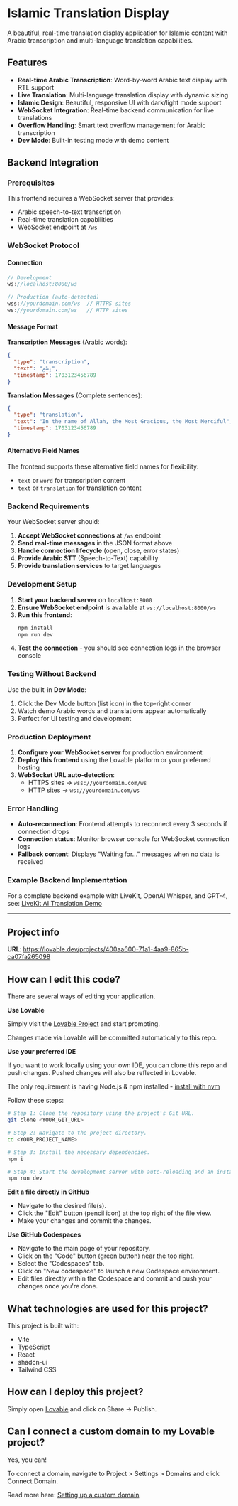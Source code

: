 # Islamic Translation Display

A beautiful, real-time translation display application for Islamic content with Arabic transcription and multi-language translation capabilities.

## Features

- **Real-time Arabic Transcription**: Word-by-word Arabic text display with RTL support
- **Live Translation**: Multi-language translation display with dynamic sizing
- **Islamic Design**: Beautiful, responsive UI with dark/light mode support
- **WebSocket Integration**: Real-time backend communication for live translations
- **Overflow Handling**: Smart text overflow management for Arabic transcription
- **Dev Mode**: Built-in testing mode with demo content

## Backend Integration

### Prerequisites

This frontend requires a WebSocket server that provides:
- Arabic speech-to-text transcription
- Real-time translation capabilities
- WebSocket endpoint at `/ws`

### WebSocket Protocol

#### Connection
```javascript
// Development
ws://localhost:8000/ws

// Production (auto-detected)
wss://yourdomain.com/ws  // HTTPS sites
ws://yourdomain.com/ws   // HTTP sites
```

#### Message Format

**Transcription Messages** (Arabic words):
```json
{
  "type": "transcription",
  "text": "بِسْمِ",
  "timestamp": 1703123456789
}
```

**Translation Messages** (Complete sentences):
```json
{
  "type": "translation", 
  "text": "In the name of Allah, the Most Gracious, the Most Merciful",
  "timestamp": 1703123456789
}
```

#### Alternative Field Names
The frontend supports these alternative field names for flexibility:
- `text` or `word` for transcription content
- `text` or `translation` for translation content

### Backend Requirements

Your WebSocket server should:

1. **Accept WebSocket connections** at `/ws` endpoint
2. **Send real-time messages** in the JSON format above
3. **Handle connection lifecycle** (open, close, error states)
4. **Provide Arabic STT** (Speech-to-Text) capability
5. **Provide translation services** to target languages

### Development Setup

1. **Start your backend server** on `localhost:8000`
2. **Ensure WebSocket endpoint** is available at `ws://localhost:8000/ws`
3. **Run this frontend**:
   ```bash
   npm install
   npm run dev
   ```
4. **Test the connection** - you should see connection logs in the browser console

### Testing Without Backend

Use the built-in **Dev Mode**:
1. Click the Dev Mode button (list icon) in the top-right corner
2. Watch demo Arabic words and translations appear automatically
3. Perfect for UI testing and development

### Production Deployment

1. **Configure your WebSocket server** for production environment
2. **Deploy this frontend** using the Lovable platform or your preferred hosting
3. **WebSocket URL auto-detection**:
   - HTTPS sites → `wss://yourdomain.com/ws`
   - HTTP sites → `ws://yourdomain.com/ws`

### Error Handling

- **Auto-reconnection**: Frontend attempts to reconnect every 3 seconds if connection drops
- **Connection status**: Monitor browser console for WebSocket connection logs
- **Fallback content**: Displays "Waiting for..." messages when no data is received

### Example Backend Implementation

For a complete backend example with LiveKit, OpenAI Whisper, and GPT-4, see:
[LiveKit AI Translation Demo](https://github.com/MustfainTariq/LiveKit-ai-translation)

---

## Project info

**URL**: https://lovable.dev/projects/400aa600-71a1-4aa9-865b-ca07fa265098

## How can I edit this code?

There are several ways of editing your application.

**Use Lovable**

Simply visit the [Lovable Project](https://lovable.dev/projects/400aa600-71a1-4aa9-865b-ca07fa265098) and start prompting.

Changes made via Lovable will be committed automatically to this repo.

**Use your preferred IDE**

If you want to work locally using your own IDE, you can clone this repo and push changes. Pushed changes will also be reflected in Lovable.

The only requirement is having Node.js & npm installed - [install with nvm](https://github.com/nvm-sh/nvm#installing-and-updating)

Follow these steps:

```sh
# Step 1: Clone the repository using the project's Git URL.
git clone <YOUR_GIT_URL>

# Step 2: Navigate to the project directory.
cd <YOUR_PROJECT_NAME>

# Step 3: Install the necessary dependencies.
npm i

# Step 4: Start the development server with auto-reloading and an instant preview.
npm run dev
```

**Edit a file directly in GitHub**

- Navigate to the desired file(s).
- Click the "Edit" button (pencil icon) at the top right of the file view.
- Make your changes and commit the changes.

**Use GitHub Codespaces**

- Navigate to the main page of your repository.
- Click on the "Code" button (green button) near the top right.
- Select the "Codespaces" tab.
- Click on "New codespace" to launch a new Codespace environment.
- Edit files directly within the Codespace and commit and push your changes once you're done.

## What technologies are used for this project?

This project is built with:

- Vite
- TypeScript
- React
- shadcn-ui
- Tailwind CSS

## How can I deploy this project?

Simply open [Lovable](https://lovable.dev/projects/400aa600-71a1-4aa9-865b-ca07fa265098) and click on Share -> Publish.

## Can I connect a custom domain to my Lovable project?

Yes, you can!

To connect a domain, navigate to Project > Settings > Domains and click Connect Domain.

Read more here: [Setting up a custom domain](https://docs.lovable.dev/tips-tricks/custom-domain#step-by-step-guide)
